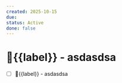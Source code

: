 ```yaml
---
created: 2025-10-15
due: 
status: Active
done: false
---
```


# 🔄{{label}} - asdasdsa

- [ ] 🔄{{label}} - asdasdsa
